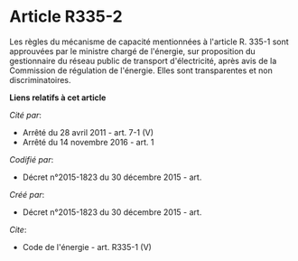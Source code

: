 # Article R335-2

Les règles du mécanisme de capacité mentionnées à l'article R. 335-1 sont approuvées par le ministre chargé de l'énergie, sur
proposition du gestionnaire du réseau public de transport d'électricité, après avis de la Commission de régulation de
l'énergie. Elles sont transparentes et non discriminatoires.

**Liens relatifs à cet article**

_Cité par_:

  - Arrêté du 28 avril 2011 - art. 7-1 (V)
  - Arrêté du 14 novembre 2016 - art. 1

_Codifié par_:

  - Décret n°2015-1823 du 30 décembre 2015 - art.

_Créé par_:

  - Décret n°2015-1823 du 30 décembre 2015 - art.

_Cite_:

  - Code de l'énergie - art. R335-1 (V)
